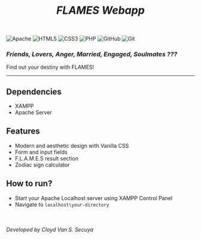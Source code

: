 <h1 style="text-align:center"><i>FLAMES Webapp</i></h1>

<br>

![Apache](https://img.shields.io/badge/apache-%23D42029.svg?style=for-the-badge&logo=apache&logoColor=white)
![HTML5](https://img.shields.io/badge/html5-%23E34F26.svg?style=for-the-badge&logo=html5&logoColor=white)
![CSS3](https://img.shields.io/badge/css3-%231572B6.svg?style=for-the-badge&logo=css3&logoColor=white)
![PHP](https://img.shields.io/badge/php-%23777BB4.svg?style=for-the-badge&logo=php&logoColor=white)
![GitHub](https://img.shields.io/badge/GitHub-100000?style=for-the-badge&logo=github&logoColor=white) 
![Git](https://img.shields.io/badge/git-%23F05033.svg?style=for-the-badge&logo=git&logoColor=white)


<h3><i><b>Friends, Lovers, Anger, Married, Engaged, Soulmates ??? </i></b></h3>
Find out your destiny with FLAMES!
<hr>


## Dependencies 

- XAMPP 
- Apache Server


## Features

- Modern and aesthetic design with Vanilla CSS
- Form and input fields
- F.L.A.M.E.S result section
- Zodiac sign calculator


## How to run? 

- Start your Apache Localhost server using XAMPP Control Panel
- Navigate to `localhost\your-directory`


<br>
<h6>Developed by Cloyd Van S. Secuya</h6>

 